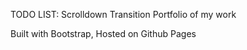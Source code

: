 TODO LIST:
Scrolldown Transition
Portfolio of my work

Built with Bootstrap,
Hosted on Github Pages
